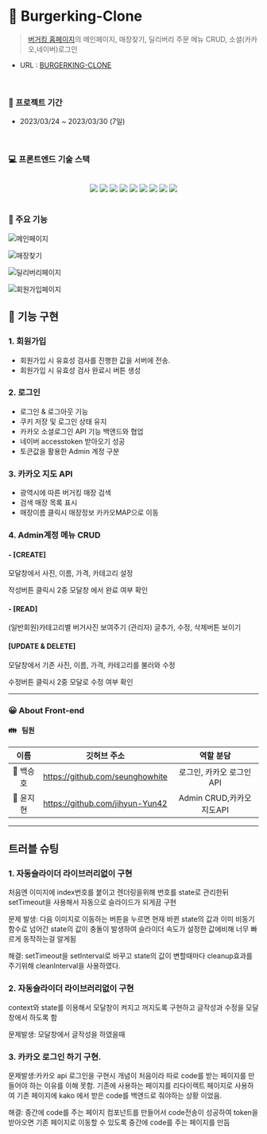# 🍔 Burgerking-Clone

> [버거킹 홈페이지](https://www.burgerking.co.kr/#/home)의 메인페이지, 매장찾기, 딜리버리 주문 메뉴 CRUD, 소셜(카카오,네이버)로그인

- URL : [BURGERKING-CLONE](http://cloneburgerking.s3-website.ap-northeast-2.amazonaws.com/)

<br/>

### 📆 프로젝트 기간

- 2023/03/24 ~ 2023/03/30 (7일)

<br/>

### 💻 프론트엔드 기술 스택

<center>
<br/>
<div style="display: inline;">
<img src="https://img.shields.io/badge/react-61DAFB?style=for-the-badge&logo=react&logoColor=white">
<img src="https://img.shields.io/badge/javascript-F7DF1E?style=for-the-badge&logo=javascript&logoColor=black">
<img src="https://img.shields.io/badge/ReactQuery-FF4154?style=for-the-badge&logo=ReactQuery&logoColor=white">
</div>

<div style="display: inline;">
<img src="https://img.shields.io/badge/styled_components-DB7093?style=for-the-badge&logo=styledcomponents&logoColor=white">
<img src="https://img.shields.io/badge/axios-6236FF?style=for-the-badge&logo=axios&logoColor=white">
<img src="https://img.shields.io/badge/html5-E34F26?style=for-the-badge&logo=html5&logoColor=white">
<img src="https://img.shields.io/badge/css-1572B6?style=for-the-badge&logo=css3&logoColor=white">
</div>

<div style="display: inline;">
<img src="https://img.shields.io/badge/github-181717?style=for-the-badge&logo=github&logoColor=white">
<img src="https://img.shields.io/badge/git-F05032?style=for-the-badge&logo=git&logoColor=white"></div>
</center>
<br>

### 🔧 주요 기능
![메인페이지](https://user-images.githubusercontent.com/122543836/228762149-fda0e16f-9907-42fd-823b-2e3c36ef2c87.gif)

![매장찾기](https://user-images.githubusercontent.com/122543836/228762167-7a76f9ec-5dc3-46cf-aeda-4649b163ba0d.gif)

![딜리버리페이지](https://user-images.githubusercontent.com/122543836/228762196-20b3efc3-9201-4e0f-ac02-fa5de426e64a.gif)

![회원가입페이지](https://user-images.githubusercontent.com/122543836/228762226-73db016a-ae1c-476b-963e-96998d3300cc.gif)


## 📝 기능 구현

### 1. 회원가입
- 회원가입 시 유효성 검사를 진행한 값을 서버에 전송.
- 회원가입 시 유효성 검사 완료시 버튼 생성

### 2. 로그인

- 로그인 & 로그아웃 기능
- 쿠키 저장 및 로그인 상태 유지
- 카카오 소셜로그인 API 기능 백앤드와 협업
- 네이버 accesstoken 받아오기 성공
- 토큰값을 활용한 Admin 계정 구분

### 3. 카카오 지도 API
- 광역시에 따른 버거킹 매장 검색 
- 검색 매장 목록 표시
- 매장이름 클릭시 매장정보 카카오MAP으로 이동

### 4. Admin계정 메뉴 CRUD

#### - [CREATE]
모달창에서 사진, 이름, 가격, 카테고리 설정

작성버튼 클릭시 2중 모달창 에서 완료 여부 확인


#### - [READ]
(일반회원)카테고리별 버거사진 보여주기
(관리자) 글추가, 수정, 삭제버튼 보이기

#### [UPDATE & DELETE]
모달창에서 기존 사진, 이름, 가격, 카테고리를 불러와 수정

수정버튼 클릭시 2중 모달로 수정 여부 확인



<hr/>

### 😀 About Front-end

#### 👪 &nbsp; 팀원

|   이름    |          깃허브 주소          |                            역할 분담                             |
| :-------: | :---------------------------: | :--------------------------------------------------------------: |
| 👦 백승호 |https://github.com/seunghowhite |로그인, 카카오 로그인API|
| 👧 윤지현 |https://github.com/jihyun-Yun42|Admin CRUD,카카오 지도API  |

<hr/>

## 트러블 슈팅

### 1. 자동슬라이더 라이브러리없이 구현
처음엔 이미지에 index번호를 붙이고 렌더링을위해 번호를 state로 관리한뒤 setTimeout을 사용해서 자동으로 슬라이드가 되게끔 구현

문제 발생: 다음 이미지로 이동하는 버튼을 누르면 현재 바뀐 state의 값과 이미 비동기함수로 넘어간 state의 값이 충돌이 발생하여 슬라이더 속도가 설정한 값에비해 너무 빠르게 동작하는걸 알게됨

해결: setTimeout을 setInterval로 바꾸고 state의 값이 변할때마다 cleanup효과를 주기위해 cleanInterval을 사용하였다.

### 2. 자동슬라이더 라이브러리없이 구현
context와 state를 이용해서 모달창이 켜지고 꺼지도록 구현하고 글작성과 수정을 모달창에서 하도록 함

문제발생: 모달창에서 글작성을 하였을때 




### 3. 카카오 로그인 하기 구현.

문제발생:카카오 api 로그인을 구현시 개념이 처음이라 따로 code를 받는 페이지를 만들어야 하는 이유를 이해 못함.  기존에 사용하는 페이지를 리다이렉트 페이지로 사용하여  기존 페이지에 kako 에서 받은 code를 백앤드로 줘야하는 상황 이었음.

해결: 중간에 code를 주는 페이지 컴포넌트를 만들어서 code전송이 성공하여 token을 받아오면 기존 페이지로 이동할 수 있도록 중간에 code를 주는 페이지를 만듬

